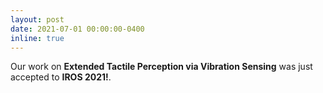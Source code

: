 ```yaml
---
layout: post
date: 2021-07-01 00:00:00-0400
inline: true
---
```


Our work on **Extended Tactile Perception via Vibration Sensing** was just accepted to **IROS 2021!**. 